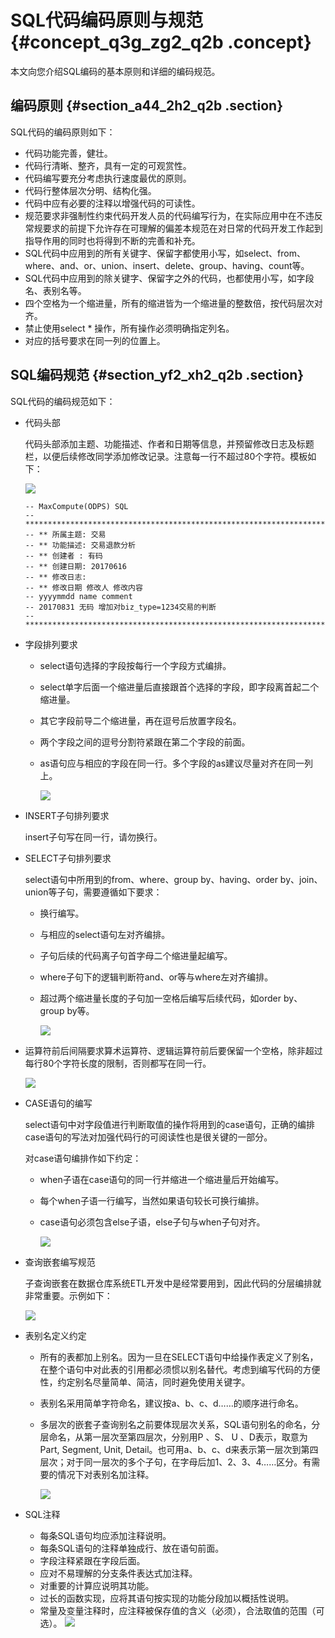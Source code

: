 # SQL代码编码原则与规范 {#concept_q3g_zg2_q2b .concept}

本文向您介绍SQL编码的基本原则和详细的编码规范。

## 编码原则 {#section_a44_2h2_q2b .section}

SQL代码的编码原则如下：

-   代码功能完善，健壮。
-   代码行清晰、整齐，具有一定的可观赏性。
-   代码编写要充分考虑执行速度最优的原则。
-   代码行整体层次分明、结构化强。
-   代码中应有必要的注释以增强代码的可读性。
-   规范要求非强制性约束代码开发人员的代码编写行为，在实际应用中在不违反常规要求的前提下允许存在可理解的偏差本规范在对日常的代码开发工作起到指导作用的同时也将得到不断的完善和补充。
-   SQL代码中应用到的所有关键字、保留字都使用小写，如select、from、where、and、or、union、insert、delete、group、having、count等。
-   SQL代码中应用到的除关键字、保留字之外的代码，也都使用小写，如字段名、表别名等。
-   四个空格为一个缩进量，所有的缩进皆为一个缩进量的整数倍，按代码层次对齐。
-   禁止使用select \* 操作，所有操作必须明确指定列名。
-   对应的括号要求在同一列的位置上。

## SQL编码规范 {#section_yf2_xh2_q2b .section}

SQL代码的编码规范如下：

-   代码头部

    代码头部添加主题、功能描述、作者和日期等信息，并预留修改日志及标题栏，以便后续修改同学添加修改记录。注意每一行不超过80个字符。模板如下：

    ![](http://static-aliyun-doc.oss-cn-hangzhou.aliyuncs.com/assets/img/16308/15414700337938_zh-CN.png)

    ```
    -- MaxCompute(ODPS) SQL
    --**************************************************************************
    -- ** 所属主题: 交易
    -- ** 功能描述: 交易退款分析
    -- ** 创建者 : 有码
    -- ** 创建日期: 20170616 
    -- ** 修改日志:
    -- ** 修改日期 修改人 修改内容
    -- yyyymmdd name comment 
    -- 20170831 无码 增加对biz_type=1234交易的判断 
    --**************************************************************************
    ```

-   字段排列要求
    -   select语句选择的字段按每行一个字段方式编排。
    -   select单字后面一个缩进量后直接跟首个选择的字段，即字段离首起二个缩进量。
    -   其它字段前导二个缩进量，再在逗号后放置字段名。
    -   两个字段之间的逗号分割符紧跟在第二个字段的前面。
    -   as语句应与相应的字段在同一行。多个字段的as建议尽量对齐在同一列上。

        ![](http://static-aliyun-doc.oss-cn-hangzhou.aliyuncs.com/assets/img/16308/15414700338881_zh-CN.jpg)

-   INSERT子句排列要求

    insert子句写在同一行，请勿换行。

-   SELECT子句排列要求

    select语句中所用到的from、where、group by、having、order by、join、union等子句，需要遵循如下要求：

    -   换行编写。
    -   与相应的select语句左对齐编排。
    -   子句后续的代码离子句首字母二个缩进量起编写。
    -   where子句下的逻辑判断符and、or等与where左对齐编排。
    -   超过两个缩进量长度的子句加一空格后编写后续代码，如order by、group by等。

        ![](http://static-aliyun-doc.oss-cn-hangzhou.aliyuncs.com/assets/img/16308/15414700338882_zh-CN.jpg)

-   运算符前后间隔要求算术运算符、逻辑运算符前后要保留一个空格，除非超过每行80个字符长度的限制，否则都写在同一行。

    ![](http://static-aliyun-doc.oss-cn-hangzhou.aliyuncs.com/assets/img/16308/15414700338883_zh-CN.jpg)

-   CASE语句的编写

    select语句中对字段值进行判断取值的操作将用到的case语句，正确的编排case语句的写法对加强代码行的可阅读性也是很关键的一部分。

    对case语句编排作如下约定：

    -   when子语在case语句的同一行并缩进一个缩进量后开始编写。
    -   每个when子语一行编写，当然如果语句较长可换行编排。
    -   case语句必须包含else子语，else子句与when子句对齐。

        ![](http://static-aliyun-doc.oss-cn-hangzhou.aliyuncs.com/assets/img/16308/15414700338884_zh-CN.jpg)

-   查询嵌套编写规范

    子查询嵌套在数据仓库系统ETL开发中是经常要用到，因此代码的分层编排就非常重要。示例如下：

    ![](http://static-aliyun-doc.oss-cn-hangzhou.aliyuncs.com/assets/img/16308/15414700338885_zh-CN.jpg)

-   表别名定义约定
    -   所有的表都加上别名。因为一旦在SELECT语句中给操作表定义了别名，在整个语句中对此表的引用都必须惯以别名替代。考虑到编写代码的方便性，约定别名尽量简单、简洁，同时避免使用关键字。
    -   表别名采用简单字符命名，建议按a、b、c、d……的顺序进行命名。
    -   多层次的嵌套子查询别名之前要体现层次关系，SQL语句别名的命名，分层命名，从第一层次至第四层次，分别用P 、S、 U 、D表示，取意为Part, Segment, Unit, Detail。也可用a、b、c、d来表示第一层次到第四层次；对于同一层次的多个子句，在字母后加1、2、3、4……区分。有需要的情况下对表别名加注释。

        ![](http://static-aliyun-doc.oss-cn-hangzhou.aliyuncs.com/assets/img/16308/15414700348886_zh-CN.jpg)

-   SQL注释

    -   每条SQL语句均应添加注释说明。
    -   每条SQL语句的注释单独成行、放在语句前面。
    -   字段注释紧跟在字段后面。
    -   应对不易理解的分支条件表达式加注释。
    -   对重要的计算应说明其功能。
    -   过长的函数实现，应将其语句按实现的功能分段加以概括性说明。
    -   常量及变量注释时，应注释被保存值的含义（必须），合法取值的范围（可选）。
    ![](http://static-aliyun-doc.oss-cn-hangzhou.aliyuncs.com/assets/img/16308/15414700347939_zh-CN.png)


